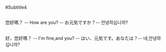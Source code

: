 #Subtitle4

##

您好嗎？ -- How are you? -- お元気ですか？-- 안녕하십니까?

##

好，您好嗎？ -- I'm fine,and you? -- はい、元気です。あなたは？-- 네,안녕하십니까?
